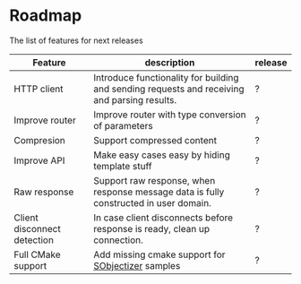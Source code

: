# Roadmap

The list of features for next releases

|       Feature        | description | release  |
|----------------------|-------------|----------|
| HTTP client | Introduce functionality for building and sending requests and receiving and parsing results. | ? |
| Improve router | Improve router with type conversion of parameters | ? |
| Compresion | Support compressed content | ? |
| Improve API | Make easy cases easy by hiding template stuff | ? |
| Raw response | Support raw response, when response message data is fully constructed in user domain. | ? |
| Client disconnect detection | In case client disconnects before response is ready, clean up connection. | ? |
| Full CMake support | Add missing cmake support for [SObjectizer](https://sourceforge.net/projects/sobjectizer/) samples | ? |
